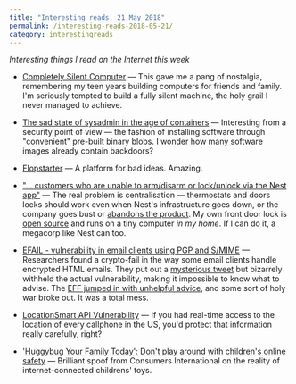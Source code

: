 ```yaml
---
title: "Interesting reads, 21 May 2018"
permalink: /interesting-reads-2018-05-21/
category: interestingreads
---
```


*Interesting things I read on the Internet this week*

<!--more-->

- [Completely Silent Computer](https://tp69.wordpress.com/2018/04/17/completely-silent-computer/) — This gave me a pang of nostalgia, remembering my teen years building computers for friends and family. I'm seriously tempted to build a fully silent machine, the holy grail I never managed to achieve.

- [The sad state of sysadmin in the age of containers](https://www.vitavonni.de/blog/201503/2015031201-the-sad-state-of-sysadmin-in-the-age-of-containers.html) — Interesting from a security point of view — the fashion of installing software through "convenient" pre-built binary blobs. I wonder how many software images already contain backdoors?

- [Flopstarter](http://flopstarter.com/) — A platform for bad ideas. Amazing.

- ["... customers who are unable to arm/disarm or lock/unlock via the Nest app"](https://twitter.com/nestsupport/status/996955985343270913) — The real problem is centralisation — thermostats and doors locks should work even when Nest's infrastructure goes down, or the company goes bust or [abandons the product](https://www.theguardian.com/technology/2016/apr/05/revolv-devices-bricked-google-nest-smart-home). My own front door lock is [open source](https://www.github.com/paulfurley/doorbot) and runs on a tiny computer *in my home*. If I can do it, a megacorp like Nest can too.

- [EFAIL - vulnerability in email clients using PGP and S/MIME](https://efail.de/) — Researchers found a crypto-fail in the way some email clients handle encrypted HTML emails. They put out a [mysterious tweet](https://twitter.com/seecurity/status/995906576170053633) but bizarrely withheld the actual vulnerability, making it impossible to know what to advise. The [EFF jumped in with unhelpful advice](https://www.eff.org/deeplinks/2018/05/attention-pgp-users-new-vulnerabilities-require-you-take-action-now), and some sort of holy war broke out. It was a total mess.

- [LocationSmart API Vulnerability](https://www.robertxiao.ca/hacking/locationsmart/) — If you had real-time access to the location of every callphone in the US, you'd protect that information really carefully, right?

- ['Huggybug Your Family Today': Don't play around with children's online safety](https://www.youtube.com/watch?v=C_W-VkQ4oSk) — Brilliant spoof from Consumers International on the reality of internet-connected childrens' toys.
